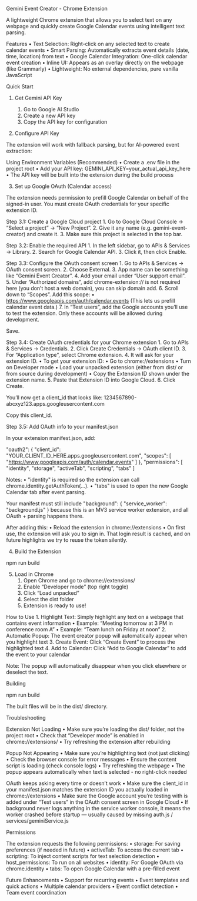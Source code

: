 Gemini Event Creator - Chrome Extension

A lightweight Chrome extension that allows you to select text on any webpage and quickly create Google Calendar events using intelligent text parsing.

Features
	•	Text Selection: Right-click on any selected text to create calendar events
	•	Smart Parsing: Automatically extracts event details (date, time, location) from text
	•	Google Calendar Integration: One-click calendar event creation
	•	Inline UI: Appears as an overlay directly on the webpage (like Grammarly)
	•	Lightweight: No external dependencies, pure vanilla JavaScript

Quick Start

1. Get Gemini API Key
	1.	Go to Google AI Studio
	2.	Create a new API key
	3.	Copy the API key for configuration

2. Configure API Key

The extension will work with fallback parsing, but for AI-powered event extraction:

Using Environment Variables (Recommended)
	•	Create a .env file in the project root
	•	Add your API key: GEMINI_API_KEY=your_actual_api_key_here
	•	The API key will be built into the extension during the build process

3. Set up Google OAuth (Calendar access)

The extension needs permission to prefill Google Calendar on behalf of the signed-in user. You must create OAuth credentials for your specific extension ID.

Step 3.1: Create a Google Cloud project
	1.	Go to Google Cloud Console → “Select a project” → “New Project”.
	2.	Give it any name (e.g. gemini-event-creator) and create it.
	3.	Make sure this project is selected in the top bar.

Step 3.2: Enable the required API
	1.	In the left sidebar, go to APIs & Services → Library.
	2.	Search for Google Calendar API.
	3.	Click it, then click Enable.

Step 3.3: Configure the OAuth consent screen
	1.	Go to APIs & Services → OAuth consent screen.
	2.	Choose External.
	3.	App name can be something like “Gemini Event Creator”.
	4.	Add your email under “User support email”.
	5.	Under “Authorized domains”, add chrome-extension:// is not required here (you don’t host a web domain), you can skip domain add.
	6.	Scroll down to “Scopes”. Add this scope:
	•	https://www.googleapis.com/auth/calendar.events
(This lets us prefill calendar event data.)
	7.	In “Test users”, add the Google accounts you’ll use to test the extension.
Only these accounts will be allowed during development.

Save.

Step 3.4: Create OAuth credentials for your Chrome extension
	1.	Go to APIs & Services → Credentials.
	2.	Click Create Credentials → OAuth client ID.
	3.	For “Application type”, select Chrome extension.
	4.	It will ask for your extension ID.
	•	To get your extension ID:
	•	Go to chrome://extensions
	•	Turn on Developer mode
	•	Load your unpacked extension (either from dist/ or from source during development)
	•	Copy the Extension ID shown under the extension name.
	5.	Paste that Extension ID into Google Cloud.
	6.	Click Create.

You’ll now get a client_id that looks like:
1234567890-abcxyz123.apps.googleusercontent.com

Copy this client_id.

Step 3.5: Add OAuth info to your manifest.json

In your extension manifest.json, add:

"oauth2": {
  "client_id": "YOUR_CLIENT_ID_HERE.apps.googleusercontent.com",
  "scopes": [
    "https://www.googleapis.com/auth/calendar.events"
  ]
},
"permissions": [
  "identity",
  "storage",
  "activeTab",
  "scripting",
  "tabs"
]

Notes:
	•	"identity" is required so the extension can call chrome.identity.getAuthToken(...).
	•	"tabs" is used to open the new Google Calendar tab after event parsing.

Your manifest must still include "background": { "service_worker": "background.js" } because this is an MV3 service worker extension, and all OAuth + parsing happens there.

After adding this:
	•	Reload the extension in chrome://extensions
	•	On first use, the extension will ask you to sign in. That login result is cached, and on future highlights we try to reuse the token silently.

4. Build the Extension

npm run build

5. Load in Chrome
	1.	Open Chrome and go to chrome://extensions/
	2.	Enable “Developer mode” (top right toggle)
	3.	Click “Load unpacked”
	4.	Select the dist folder
	5.	Extension is ready to use!

How to Use
	1.	Highlight Text: Simply highlight any text on a webpage that contains event information
	•	Example: “Meeting tomorrow at 3 PM in conference room A”
	•	Example: “Team lunch on Friday at noon”
	2.	Automatic Popup: The event creator popup will automatically appear when you highlight text
	3.	Create Event: Click “Create Event” to process the highlighted text
	4.	Add to Calendar: Click “Add to Google Calendar” to add the event to your calendar

Note: The popup will automatically disappear when you click elsewhere or deselect the text.

Building

npm run build

The built files will be in the dist/ directory.

Troubleshooting

Extension Not Loading
	•	Make sure you’re loading the dist/ folder, not the project root
	•	Check that “Developer mode” is enabled in chrome://extensions/
	•	Try refreshing the extension after rebuilding

Popup Not Appearing
	•	Make sure you’re highlighting text (not just clicking)
	•	Check the browser console for error messages
	•	Ensure the content script is loading (check console logs)
	•	Try refreshing the webpage
	•	The popup appears automatically when text is selected - no right-click needed

OAuth keeps asking every time or doesn’t work
	•	Make sure the client_id in your manifest.json matches the extension ID you actually loaded in chrome://extensions
	•	Make sure the Google account you’re testing with is added under “Test users” in the OAuth consent screen in Google Cloud
	•	If background never logs anything in the service worker console, it means the worker crashed before startup — usually caused by missing auth.js / services/geminiService.js

Permissions

The extension requests the following permissions:
	•	storage: For saving preferences (if needed in future)
	•	activeTab: To access the current tab
	•	scripting: To inject content scripts for text selection detection
	•	host_permissions: To run on all websites
	•	identity: For Google OAuth via chrome.identity
	•	tabs: To open Google Calendar with a pre-filled event

Future Enhancements
	•	Support for recurring events
	•	Event templates and quick actions
	•	Multiple calendar providers
	•	Event conflict detection
	•	Team event coordination